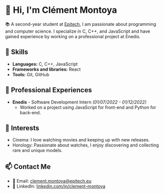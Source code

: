 # 👋 Hi, I'm Clément Montoya

📚 A second-year student at [Epitech](https://www.epitech.eu/), I am passionate about programming and computer science. I specialize in C, C++, and JavaScript and have gained experience by working on a professional project at Enedis.

## 🚀 Skills

- **Languages:** C, C++, JavaScript
- **Frameworks and libraries:** React 
- **Tools:** Git, GitHub

## 💼 Professional Experiences

- **Enedis** - Software Development Intern _(01/07/2022 - 01/12/2022)_
  - Worked on a project using JavaScript for front-end and Python for back-end.

## 🎨 Interests

- Cinema: I love watching movies and keeping up with new releases.
- Horology: Passionate about watches, I enjoy discovering and collecting rare and unique models.

## 📫 Contact Me

- 📧 Email: clement.montoya@epitech.eu
- 💼 LinkedIn: [linkedin.com/in/clement-montoya](https://www.linkedin.com/in/clement-montoya)

